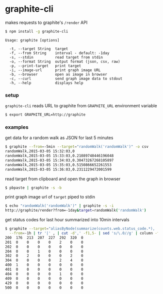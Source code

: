 # graphite-cli

makes requests to graphite's `/render` API

```sh
$ npm install -g graphite-cli
```

```
Usage: graphite [options]

  -t, --target String  target
  -f, --from String    interval - default: -1day
  -s, --stdin          read target from stdin
  -o, --format String  output format (json, csv, raw)
  -p, --print-target   print target
  -i, --image-url      print graph image URL
  -b, --browser        open as image in browser
  -c, --curl           send graph image data to stdout
  -h, --help           displays help
```

### setup

`graphite-cli` reads URL to graphite from `GRAPHITE_URL` environment variable

```sh
$ export GRAPHITE_URL=http://graphite
```

### examples

get data for a random walk as JSON for last 5 minutes

```sh
$ graphite --from=-5min --target="randomWalk('randomWalk')" -o csv
randomWalk,2015-03-05 15:32:03,0
randomWalk,2015-03-05 15:33:03,0.21089740446196048
randomWalk,2015-03-05 15:34:03,0.30473267268105897
randomWalk,2015-03-05 15:35:03,0.5150866652261553
randomWalk,2015-03-05 15:36:03,0.2311229472001599
```

read target from clipboard and open the graph in browser

```sh
$ pbpaste | graphite -s -b
```

print graph image url of `target` piped to stdin

```sh
$ echo "randomWalk('randomWalk')" | graphite -s -i
http://graphite/render?from=-1day&target=randomWalk('randomWalk')
```

get status codes for last hour summarized into 10min intervals

```sh
$ graphite --target="aliasByNode(summarize(counts.web.status_code.*), '10m', 'sum', false), 6)" \
  --from=-1h | tr '|' , | cut -d',' -f1,5- | sed 's/\.0//g' | column -t -s, | sort -k1
200  176  213  207  227  292  320  0
201  0    0    0    0    2    0    0
202  0    0    0    0    0    0    0
204  0    0    1    0    0    0    0
302  0    2    0    0    0    2    0
304  0    0    0    0    2    4    0
400  1    0    0    0    0    0    0
401  0    0    0    0    0    0    0
404  0    0    0    0    1    0    0
409  0    0    0    0    0    0    0
429  0    0    0    0    0    0    0
500  0    0    0    0    0    0    0
```
